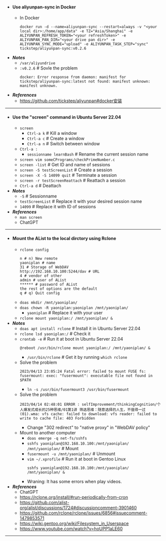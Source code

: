 - #### Use aliyunpan-sync in Docker
    - In Docker
      ```
      docker run -d --name=aliyunpan-sync --restart=always -v "<your local dir>:/home/app/data" -e TZ="Asia/Shanghai" -e ALIYUNPAN_REFRESH_TOKEN="<your refreshToken>" -e ALIYUNPAN_PAN_DIR="<your drive pan dir>" -e ALIYUNPAN_SYNC_MODE="upload" -e ALIYUNPAN_TASK_STEP="sync" tickstep/aliyunpan-sync:v0.2.6
      ```
- ***Notes***
    - `/var/aliyundrive`
    - `:v0.2.6` # Sovle the problem
      ```
      docker: Error response from daemon: manifest for tickstep/aliyunpan-sync:latest not found: manifest unknown: manifest unknown.
      ```
- ***References***
    - https://github.com/tickstep/aliyunpan#docker安装
- ---
- #### Use the "screen" command in Ubuntu Server 22.04
    - `screen`
        - `Ctrl-a k` # Kill a window
        - `Ctrl-a c` # Create a window
        - `Ctrl-a n` # Switch between window
    - `Ctrl-a :`
        - `sessionname learnBash` # Rename the current session name
    - `screen vim someCPrograms/checkPrimeNumber.c`
    - `screen -list` # Get ID and name of sessions
    - `screen -S testScreenList` # Create a session
    - `screen -X -S 14099 quit` # Terminate a session
    - `screen -r testScreenReattach` # Reattach a session
    - `Ctrl-a d` # Deattach
- ***Notes***
    - `-S` # Sessionname
    - `testScreenList` # Replace it with your desired session name
    - `14099` # Replace it with ID of sessions
- ***References***
    - `man screen`
    - ChatGPT
- ---
- #### Mount the AList to the local dirctory using Rclone
    - `rclone config`
      ```
      n # n) New remote
      yaoniplan # name
      31 # Storage of WebDAV
      http://192.168.10.100:5244/dav # URL
      4 # vendor of other
      admin # user of AList
      ****** # password of AList
      the rest of options are the default
      q # q) Quit config
      ```
    - `doas mkdir /mnt/yaoniplan/`
    - `doas chown -R yaoniplan:yaoniplan /mnt/yaoniplan/`
        - `yaoniplan` # Replace it with your user
    - `rclone mount yaoniplan:/ /mnt/yaoniplan/ &`
- ***Notes***
    - `doas apt install rclone` # Install it in Ubuntu Server 22.04
    - `rclone lsd yaoniplan:/` # Check it
    - `crontab -e` # Run it at boot in Ubuntu Server 22.04
      ```
      @reboot /usr/bin/rclone mount yaoniplan:/ /mnt/yaoniplan/ &
      ```
        - `/usr/bin/rclone` # Get it by running `which rclone`
    - Solve the problem
      ```
      2023/04/13 23:05:24 Fatal error: failed to mount FUSE fs: fusermount: exec: "fusermount": executable file not found in $PATH
      ```
        - `ln -s /usr/bin/fusermount3 /usr/bin/fusermount`
    - Solve the problem
      ```
      2023/04/14 02:48:01 ERROR : selfImprovement/thinkingCognition/个人爆发式成长的25种思维/01第1讲 筛选思维：随意选择的人生，不值得一过(01).wma: vfs cache: failed to download: vfs reader: failed to write to cache file: 403 Forbidden
      ```
        - Change "302 redirect" to "native proxy" in "WebDAV policy"
    - Mount to another computer
        - `doas emerge -q net-fs/sshfs`
        - `sshfs yaoniplan@192.168.10.100:/mnt/yaoniplan/ /mnt/yaoniplan/` # Mount
        - `fusermount -u /mnt/yaoniplan/` # Unmount
        - `vim ~/.xprofile` # Run it at boot in Gentoo Linux
          ```
          sshfs yaoniplan@192.168.10.100:/mnt/yaoniplan/ /mnt/yaoniplan/ &
          ```
        - Wraning: It has some errors when play videos.
- ***References***
    - ChatGPT
    - https://rclone.org/install/#run-periodically-from-cron
    - https://github.com/alist-org/alist/discussions/1724#discussioncomment-3901460
    - https://github.com/rclone/rclone/issues/6856#issuecomment-1479853571
    - https://wiki.gentoo.org/wiki/Filesystem_in_Userspace
    - https://www.youtube.com/watch?v=hoUPP1aLE60
- ---

